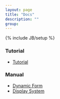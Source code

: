 ```yaml
---
layout: page
title: "Docs"
description: ""
group: 
---
```

{% include JB/setup %}

### Tutorial

* [Tutorial](./tutorial/tutorial.html)

### Manual

* [Dynamic Form](./dynamicform.html)
* [Display System](./display.html)





